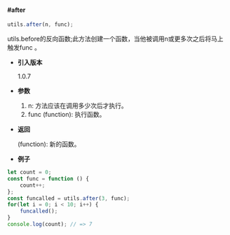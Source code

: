 #### #after

```javascript
utils.after(n, func);
```

utils.before的反向函数;此方法创建一个函数，当他被调用n或更多次之后将马上触发func 。

- **引入版本**

    1.0.7

- **参数**

    1. n: 方法应该在调用多少次后才执行。
    2. func (function): 执行函数。

- **返回**

    (function): 新的函数。

- **例子**

```javascript
let count = 0;
const func = function () {
    count++;
};
const funcalled = utils.after(3, func);
for(let i = 0; i < 10; i++) {
    funcalled();
}
console.log(count); // => 7
```
